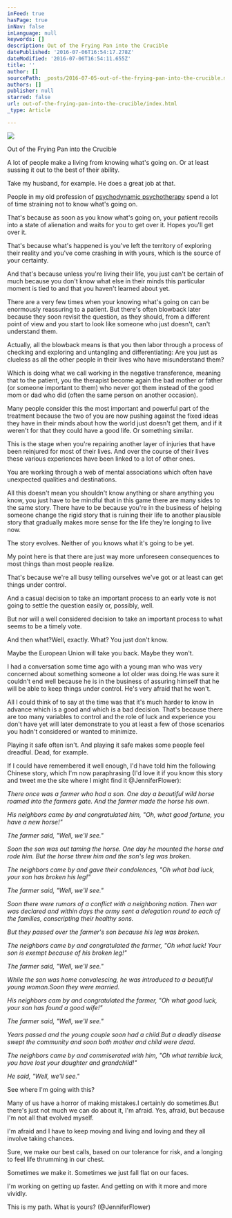 ```yaml
---
inFeed: true
hasPage: true
inNav: false
inLanguage: null
keywords: []
description: Out of the Frying Pan into the Crucible
datePublished: '2016-07-06T16:54:17.278Z'
dateModified: '2016-07-06T16:54:11.655Z'
title: ''
author: []
sourcePath: _posts/2016-07-05-out-of-the-frying-pan-into-the-crucible.md
authors: []
publisher: null
starred: false
url: out-of-the-frying-pan-into-the-crucible/index.html
_type: Article

---
```

![](https://the-grid-user-content.s3-us-west-2.amazonaws.com/9198c558-3cd8-4d7a-9f12-8514202a195f.jpg)

Out of the Frying Pan into the Crucible

A lot of people make a living from knowing what's going on. Or at least sussing it out to the best of their ability.

Take my husband, for example. He does a great job at that.

People in my old profession of [psychodynamic psychotherapy][0] spend a lot of time straining not to know what's going on.

That's because as soon as you know what's going on, your patient recoils into a state of alienation and waits for you to get over it. Hopes you'll get over it.

That's because what's happened is you've left the territory of exploring their reality and you've come crashing in with yours, which is the source of your certainty.

And that's because unless you're living their life, you just can't be certain of much because you don't know what else in their minds this particular moment is tied to and that you haven't learned about yet.

There are a very few times when your knowing what's going on can be enormously reassuring to a patient. But there's often blowback later because they soon revisit the question, as they should, from a different point of view and you start to look like someone who just doesn't, can't understand them. 

Actually, all the blowback means is that you then labor through a process of checking and exploring and untangling and differentiating: Are you just as clueless as all the other people in their lives who have misunderstand them? 

Which is doing what we call working in the negative transference, meaning that to the patient, you the therapist become again the bad mother or father (or someone important to them) who never got them instead of the good mom or dad who did (often the same person on another occasion).

Many people consider this the most important and powerful part of the treatment because the two of you are now pushing against the fixed ideas they have in their minds about how the world just doesn't get them, and if it weren't for that they could have a good life. Or something similar.

This is the stage when you're repairing another layer of injuries that have been reinjured for most of their lives. And over the course of their lives these various experiences have been linked to a lot of other ones.

You are working through a web of mental associations which often have unexpected qualities and destinations.

All this doesn't mean you shouldn't know anything or share anything you know, you just have to be mindful that in this game there are many sides to the same story. There have to be because you're in the business of helping someone change the rigid story that is ruining their life to another plausible story that gradually makes more sense for the life they're longing to live now. 

The story evolves. Neither of you knows what it's going to be yet.

My point here is that there are just way more unforeseen consequences to most things than most people realize.

That's because we're all busy telling ourselves we've got or at least can get things under control.

And a casual decision to take an important process to an early vote is not going to settle the question easily or, possibly, well.

But nor will a well considered decision to take an important process to what seems to be a timely vote.

And then what?Well, exactly. What? You just don't know.

Maybe the European Union will take you back. Maybe they won't.

I had a conversation some time ago with a young man who was very concerned about something someone a lot older was doing.He was sure it couldn't end well because he is in the business of assuring himself that he will be able to keep things under control. He's very afraid that he won't.

All I could think of to say at the time was that it's much harder to know in advance which is a good and which is a bad decision. That's because there are too many variables to control and the role of luck and experience you don't have yet will later demonstrate to you at least a few of those scenarios you hadn't considered or wanted to minimize.

Playing it safe often isn't. And playing it safe makes some people feel dreadful. Dead, for example.

If I could have remembered it well enough, I'd have told him the following Chinese story, which I'm now paraphrasing (I'd love it if you know this story and tweet me the site where I might find it @JenniferFlower):

_There once was a farmer who had a son. One day a beautiful wild horse roamed into the farmers gate. And the farmer made the horse his own._

_His neighbors came by and congratulated him, "Oh, what good fortune, you have a new horse!"_

_The farmer said, "Well, we'll see."_

_Soon the son was out taming the horse. One day he mounted the horse and rode him. But the horse threw him and the son's leg was broken._

_The neighbors came by and gave their condolences, "Oh what bad luck, your son has broken his leg!"_

_The farmer said, "Well, we'll see."_

_Soon there were rumors of a conflict with a neighboring nation. Then war was declared and within days the army sent a delegation round to each of the families, conscripting their healthy sons._

_But they passed over the farmer's son because his leg was broken._

_The neighbors came by and congratulated the farmer, "Oh what luck! Your son is exempt because of his broken leg!"_

_The farmer said, "Well, we'll see."_

_While the son was home convalescing, he was introduced to a beautiful young woman.Soon they were married._

_His neighbors cam by and congratulated the farmer, "Oh what good luck, your son has found a good wife!"_

_The farmer said, "Well, we'll see."_

_Years passed and the young couple soon had a child.But a deadly disease swept the community and soon both mother and child were dead._

_The neighbors came by and commiserated with him, "Oh what terrible luck, you have lost your daughter and grandchild!"_

_He said, "Well, we'll see."_

See where I'm going with this?

Many of us have a horror of making mistakes.I certainly do sometimes.But there's just not much we can do about it, I'm afraid. Yes, afraid, but because I'm not all that evolved myself. 

I'm afraid and I have to keep moving and living and loving and they all involve taking chances.

Sure, we make our best calls, based on our tolerance for risk, and a longing to feel life thrumming in our chest.

Sometimes we make it. Sometimes we just fall flat on our faces.

I'm working on getting up faster. And getting on with it more and more vividly.

This is my path. What is yours? (@JenniferFlower)

[0]: https://en.wikipedia.org/wiki/Psychodynamics